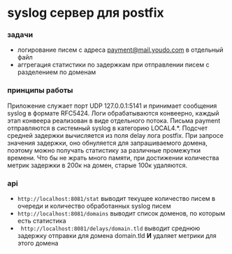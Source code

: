 # syslog сервер для postfix

### задачи
* логирование писем с адреса payment@mail.youdo.com в отдельный файл
* аггрегация статистики по задержкам при отправлении писем с разделением по доменам

### принципы работы
Приложение служает порт UDP 127.0.0.1:5141 и принимает сообщения syslog в формате RFC5424. 
Логи обрабатываются конвеерно, каждый этап конвеера реализован в виде отдельного потока. 
Письма payment отправляются в системный syslog в категорию LOCAL4.*. 
Подсчет средней задержки вычисляется из поля delay лога postfix. 
При запросе значения задержки, оно обнуляется для запрашиваемого домена, 
поэтому можно получать статистику за различные промежутки времени.
Что бы не жрать много памяти, при достижении количества метрик задержки в 200к на домен,
старые 100к удаляются.

### api
* ```http://localhost:8081/stat``` 
выводит текущее количество писем в очереди и количество обработанных syslog писем
* ```http://localhost:8081/domains```
выводит список доменов, по которым есть статистика
* ``` http://localhost:8081/delays/domain.tld```
выводит среднюю задержку отправки для домена domain.tld **И** удаляет метрики для этого домена

